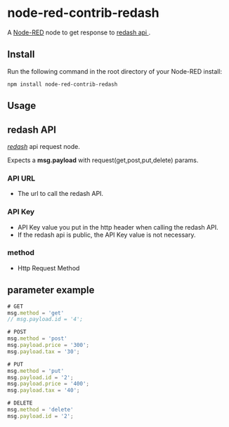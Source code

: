 node-red-contrib-redash
========================

A <a href="http://nodered.org" target="_new">Node-RED</a> 
node to get response to  <a href="https://redash.io/help/user-guide/integrations-and-api/api" target="_new"> redash api </a>.

Install
-------

Run the following command in the root directory of your Node-RED install:

    npm install node-red-contrib-redash


Usage
-----

## redash API 
<i><a href="https://redash.io/help/user-guide/integrations-and-api/api" target="_new">redash</a></i> api request node.

Expects a <b>msg.payload</b> with request(get,post,put,delete) params.

### API URL
- The url to call the redash API.

### API Key
- API Key value you put in the http header when calling the redash API.
- If the redash api is public, the API Key value is not necessary.

### method
- Http Request Method 

## parameter example
```javascript
# GET
msg.method = 'get'
// msg.payload.id = '4';

# POST
msg.method = 'post'
msg.payload.price = '300';
msg.payload.tax = '30';

# PUT
msg.method = 'put'
msg.payload.id = '2';
msg.payload.price = '400';
msg.payload.tax = '40';

# DELETE
msg.method = 'delete'
msg.payload.id = '2';
```